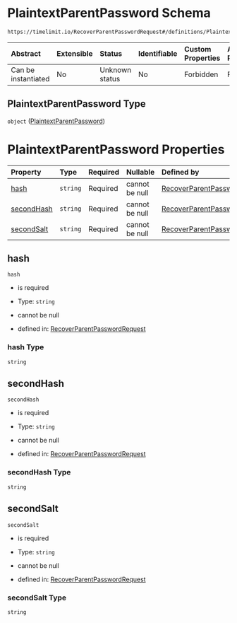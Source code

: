 # PlaintextParentPassword Schema

```txt
https://timelimit.io/RecoverParentPasswordRequest#/definitions/PlaintextParentPassword
```



| Abstract            | Extensible | Status         | Identifiable | Custom Properties | Additional Properties | Access Restrictions | Defined In                                                                                                    |
| :------------------ | :--------- | :------------- | :----------- | :---------------- | :-------------------- | :------------------ | :------------------------------------------------------------------------------------------------------------ |
| Can be instantiated | No         | Unknown status | No           | Forbidden         | Forbidden             | none                | [RecoverParentPasswordRequest.schema.json\*](RecoverParentPasswordRequest.schema.json "open original schema") |

## PlaintextParentPassword Type

`object` ([PlaintextParentPassword](recoverparentpasswordrequest-definitions-plaintextparentpassword.md))

# PlaintextParentPassword Properties

| Property                  | Type     | Required | Nullable       | Defined by                                                                                                                                                                                                                               |
| :------------------------ | :------- | :------- | :------------- | :--------------------------------------------------------------------------------------------------------------------------------------------------------------------------------------------------------------------------------------- |
| [hash](#hash)             | `string` | Required | cannot be null | [RecoverParentPasswordRequest](recoverparentpasswordrequest-definitions-plaintextparentpassword-properties-hash.md "https://timelimit.io/RecoverParentPasswordRequest#/definitions/PlaintextParentPassword/properties/hash")             |
| [secondHash](#secondhash) | `string` | Required | cannot be null | [RecoverParentPasswordRequest](recoverparentpasswordrequest-definitions-plaintextparentpassword-properties-secondhash.md "https://timelimit.io/RecoverParentPasswordRequest#/definitions/PlaintextParentPassword/properties/secondHash") |
| [secondSalt](#secondsalt) | `string` | Required | cannot be null | [RecoverParentPasswordRequest](recoverparentpasswordrequest-definitions-plaintextparentpassword-properties-secondsalt.md "https://timelimit.io/RecoverParentPasswordRequest#/definitions/PlaintextParentPassword/properties/secondSalt") |

## hash



`hash`

*   is required

*   Type: `string`

*   cannot be null

*   defined in: [RecoverParentPasswordRequest](recoverparentpasswordrequest-definitions-plaintextparentpassword-properties-hash.md "https://timelimit.io/RecoverParentPasswordRequest#/definitions/PlaintextParentPassword/properties/hash")

### hash Type

`string`

## secondHash



`secondHash`

*   is required

*   Type: `string`

*   cannot be null

*   defined in: [RecoverParentPasswordRequest](recoverparentpasswordrequest-definitions-plaintextparentpassword-properties-secondhash.md "https://timelimit.io/RecoverParentPasswordRequest#/definitions/PlaintextParentPassword/properties/secondHash")

### secondHash Type

`string`

## secondSalt



`secondSalt`

*   is required

*   Type: `string`

*   cannot be null

*   defined in: [RecoverParentPasswordRequest](recoverparentpasswordrequest-definitions-plaintextparentpassword-properties-secondsalt.md "https://timelimit.io/RecoverParentPasswordRequest#/definitions/PlaintextParentPassword/properties/secondSalt")

### secondSalt Type

`string`
